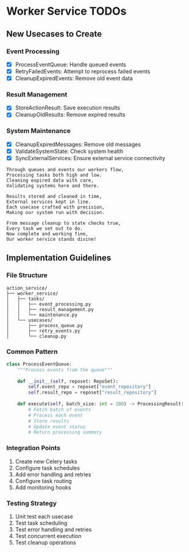 # Worker Service TODOs

## New Usecases to Create

### Event Processing
- [x] ProcessEventQueue: Handle queued events
- [x] RetryFailedEvents: Attempt to reprocess failed events
- [x] CleanupExpiredEvents: Remove old event data

### Result Management
- [x] StoreActionResult: Save execution results
- [x] CleanupOldResults: Remove expired results

### System Maintenance
- [x] CleanupExpiredMessages: Remove old messages
- [x] ValidateSystemState: Check system health
- [x] SyncExternalServices: Ensure external service connectivity

```
Through queues and events our workers flow,
Processing tasks both high and low.
Cleaning expired data with care,
Validating systems here and there.

Results stored and cleaned in time,
External services kept in line.
Each usecase crafted with precision,
Making our system run with decision.

From message cleanup to state checks true,
Every task we set out to do.
Now complete and working fine,
Our worker service stands divine!
```

## Implementation Guidelines

### File Structure
```
action_service/
├── worker_service/
│   ├── tasks/
│   │   ├── event_processing.py
│   │   ├── result_management.py
│   │   └── maintenance.py
│   └── usecases/
│       ├── process_queue.py
│       ├── retry_events.py
│       └── cleanup.py
```

### Common Pattern
```python
class ProcessEventQueue:
    """Process events from the queue"""
    
    def __init__(self, reposet: RepoSet):
        self.event_repo = reposet["event_repository"]
        self.result_repo = reposet["result_repository"]
        
    def execute(self, batch_size: int = 100) -> ProcessingResult:
        # Fetch batch of events
        # Process each event
        # Store results
        # Update event status
        # Return processing summary
```

### Integration Points
1. Create new Celery tasks
2. Configure task schedules
3. Add error handling and retries
4. Configure task routing
5. Add monitoring hooks

### Testing Strategy
1. Unit test each usecase
2. Test task scheduling
3. Test error handling and retries
4. Test concurrent execution
5. Test cleanup operations
